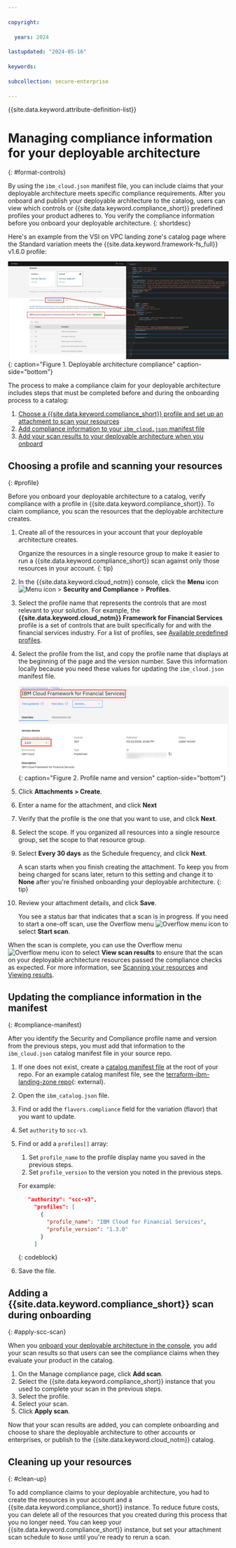 ```yaml
---

copyright:

  years: 2024

lastupdated: "2024-05-16"

keywords:

subcollection: secure-enterprise

---
```


{{site.data.keyword.attribute-definition-list}}

# Managing compliance information for your deployable architecture
{: #format-controls}

By using the `ibm_cloud.json` manifest file, you can include claims that your deployable architecture meets specific compliance requirements. After you onboard and publish your deployable architecture to the catalog, users can view which controls or {{site.data.keyword.compliance_short}} predefined profiles your product adheres to. You verify the compliance information before you onboard your deployable architecture.
{: shortdesc}

Here's an example from the VSI on VPC landing zone's catalog page where the Standard variation meets the {{site.data.keyword.framework-fs_full}} v1.6.0 profile:

![Deployable architecture compliance claim on the catalog details page](images/da-compliance-mapping.png "Deployable architecture compliance claim on the catalog details page"){: caption="Figure 1. Deployable architecture compliance" caption-side="bottom"}

The process to make a compliance claim for your deployable architecture includes steps that must be completed before and during the onboarding process to a catalog:

1. [Choose a {{site.data.keyword.compliance_short}} profile and set up an attachment to scan your resources](#profile)
1. [Add compliance information to your `ibm_cloud.json` manifest file](#compliance-manifest)
1. [Add your scan results to your deployable architecture when you onboard](#apply-scc-scan)

## Choosing a profile and scanning your resources
{: #profile}

Before you onboard your deployable architecture to a catalog, verify compliance with a profile in {{site.data.keyword.compliance_short}}. To claim compliance, you scan the resources that the deployable architecture creates.

1. Create all of the resources in your account that your deployable architecture creates.

   Organize the resources in a single resource group to make it easier to run a {{site.data.keyword.compliance_short}} scan against only those resources in your account.
   {: tip}

1. In the {{site.data.keyword.cloud_notm}} console, click the **Menu** icon ![Menu icon](../icons/icon_hamburger.svg "Menu") > **Security and Compliance** > **Profiles**.
1. Select the profile name that represents the controls that are most relevant to your solution. For example, the **{{site.data.keyword.cloud_notm}} Framework for Financial Services** profile is a set of controls that are built specifically for and with the financial services industry. For a list of profiles, see [Available predefined profiles](https://cloud.ibm.com/docs/security-compliance?topic=security-compliance-predefined-profiles).
1. Select the profile from the list, and copy the profile name that displays at the beginning of the page and the version number. Save this information locally because you need these values for updating the `ibm_cloud.json` manifest file.

   ![Profile name and version in {{site.data.keyword.compliance_short}}](images/scc-profile-name.png){: caption="Figure 2. Profile name and version" caption-side="bottom"}

1. Click **Attachments > Create**.
1. Enter a name for the attachment, and click **Next**
1. Verify that the profile is the one that you want to use, and click **Next**.
1. Select the scope. If you organized all resources into a single resource group, set the scope to that resource group.
1. Select **Every 30 days** as the Schedule frequency, and click **Next**.

   A scan starts when you finish creating the attachment. To keep you from being charged for scans later, return to this setting and change it to **None** after you're finished onboarding your deployable architecture.
   {: tip}

1. Review your attachment details, and click **Save**.

   You see a status bar that indicates that a scan is in progress. If you need to start a one-off scan, use the Overflow menu ![Overflow menu icon](../icons/action-menu-icon.svg "Overflow menu icon") to select **Start scan**.

When the scan is complete, you can use the Overflow menu ![Overflow menu icon](../icons/action-menu-icon.svg "Overflow menu icon") to select **View scan results** to ensure that the scan on your deployable architecture resources passed the compliance checks as expected. For more information, see [Scanning your resources](/docs/security-compliance?topic=security-compliance-scan-resources) and [Viewing results](/docs/security-compliance?topic=security-compliance-results).

## Updating the compliance information in the manifest
{: #compliance-manifest}

After you identify the Security and Compliance profile name and version from the previous steps, you must add that information to the `ibm_cloud.json` catalog manifest file in your source repo.

1. If one does not exist, create a [catalog manifest file](/docs/secure-enterprise?topic=secure-enterprise-manifest-values) at the root of your repo. For an example catalog manifest file, see the [terraform-ibm-landing-zone repo](https://github.com/terraform-ibm-modules/terraform-ibm-landing-zone/blob/main/ibm_catalog.json){: external}.
1. Open the `ibm_catalog.json` file.
1. Find or add the `flavors.compliance` field for the variation (flavor) that you want to update.
1. Set `authority` to `scc-v3`.
1. Find or add a `profiles[]` array:
   1. Set `profile_name` to the profile display name you saved in the previous steps.
   1. Set `profile_version` to the version you noted in the previous steps.

   For example:
   ```json
      "authority": "scc-v3",
        "profiles": [
          {
            "profile_name": "IBM Cloud for Financial Services",
            "profile_version": "1.3.0"
          }
        ]
   ```
   {: codeblock}

1. Save the file.

## Adding a {{site.data.keyword.compliance_short}} scan during onboarding
{: #apply-scc-scan}

When you [onboard your deployable architecture in the console](/docs/secure-enterprise?topic=secure-enterprise-onboard-da&interface=ui#manage-compliance), you add your scan results so that users can see the compliance claims when they evaluate your product in the catalog.

1. On the Manage compliance page, click **Add scan**.
1. Select the {{site.data.keyword.compliance_short}} instance that you used to complete your scan in the previous steps.
1. Select the profile.
1. Select your scan.
1. Click **Apply scan**.

Now that your scan results are added, you can complete onboarding and choose to share the deployable architecture to other accounts or enterprises, or publish to the {{site.data.keyword.cloud_notm}} catalog.

## Cleaning up your resources
{: #clean-up}

To add compliance claims to your deployable architecture, you had to create the resources in your account and a {{site.data.keyword.compliance_short}} instance. To reduce future costs, you can delete all of the resources that you created during this process that you no longer need. You can keep your {{site.data.keyword.compliance_short}} instance, but set your attachment scan schedule to `None` until you're ready to rerun a scan.
